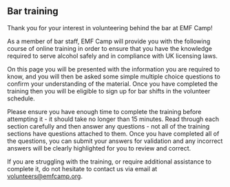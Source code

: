 ## Bar training
Thank you for your interest in volunteering behind the bar at EMF Camp!

As a member of bar staff, EMF Camp will provide you with the following course of online training in order to ensure that you have the knowledge required to serve alcohol safely and in compliance with UK licensing laws. 

On this page you will be presented with the information you are required to know, and you will then be asked some simple multiple choice questions to confirm your understanding of the material. Once you have completed the training then you will be eligible to sign up for bar shifts in the volunteer schedule.

Please ensure you have enough time to complete the training before attempting it - it should take no longer than 15 minutes. Read through each section carefully and then answer any questions - not all of the training sections have questions attached to them. Once you have completed all of the questions, you can submit your answers for validation and any incorrect answers will be clearly highlighted for you to review and correct.

If you are struggling with the training, or require additional assistance to complete it, do not hesitate to contact us via email at [volunteers@emfcamp.org](mailto:volunteers@emfcamp.org). 